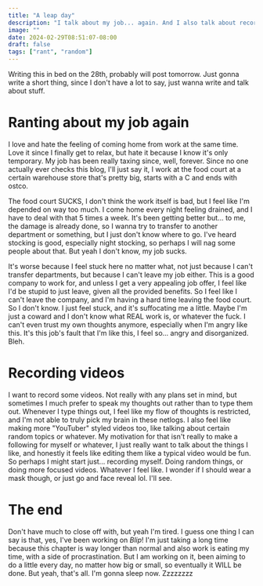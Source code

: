 ```yaml
---
title: "A leap day"
description: "I talk about my job... again. And I also talk about recording videos."
image: ""
date: 2024-02-29T08:51:07-08:00
draft: false
tags: ["rant", "random"]
---
```


Writing this in bed on the 28th, probably will post tomorrow. Just gonna write a short thing, since I don't have a lot to say, just wanna write and talk about stuff.

# Ranting about my job again

I love and hate the feeling of coming home from work at the same time. Love it since I finally get to relax, but hate it because I know it's only temporary. My job has been really taxing since, well, forever. Since no one actually ever checks this blog, I'll just say it, I work at the food court at a certain warehouse store that's pretty big, starts with a C and ends with ostco. 

The food court SUCKS, I don't think the work itself is bad, but I feel like I'm depended on way too much. I come home every night feeling drained, and I have to deal with that 5 times a week. It's been getting better but... to me, the damage is already done, so I wanna try to transfer to another department or something, but I just don't know where to go. I've heard stocking is good, especially night stocking, so perhaps I will nag some people about that. But yeah I don't know, my job sucks. 

It's worse because I feel stuck here no matter what, not just because I can't transfer departments, but because I can't leave my job either. This is a good company to work for, and unless I get a very appealing job offer, I feel like I'd be stupid to just leave, given all the provided benefits. So I feel like I can't leave the company, and I'm having a hard time leaving the food court. So I don't know. I just feel stuck, and it's suffocating me a little. Maybe I'm just a coward and I don't know what REAL work is, or whatever the fuck. I can't even trust my own thoughts anymore, especially when I'm angry like this. It's this job's fault that I'm like this, I feel so... angry and disorganized. Bleh.

# Recording videos

I want to record some videos. Not really with any plans set in mind, but sometimes I much prefer to speak my thoughts out rather than to type them out. Whenever I type things out, I feel like my flow of thoughts is restricted, and I'm not able to truly pick my brain in these netlogs. I also feel like making more "YouTuber" styled videos too, like talking about certain random topics or whatever. My motivation for that isn't really to make a following for myself or whatever, I just really want to talk about the things I like, and honestly it feels like editing them like a typical video would be fun. So perhaps I might start just... recording myself. Doing random things, or doing more focused videos. Whatever I feel like. I wonder if I should wear a mask though, or just go and face reveal lol. I'll see. 

# The end 

Don't have much to close off with, but yeah I'm tired. I guess one thing I can say is that, yes, I've been working on *Blip*! I'm just taking a long time because this chapter is way longer than normal and also work is eating my time, with a side of procrastination. But I am working on it, been aiming to do a little every day, no matter how big or small, so eventually it WILL be done. But yeah, that's all. I'm gonna sleep now. Zzzzzzzz

